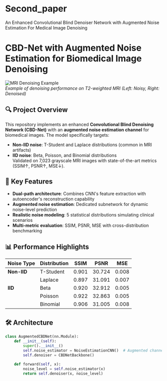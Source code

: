# Second_paper
An Enhanced Convolutional Blind Denoiser Network with Augmented Noise Estimation For Medical Image Denoising

# CBD-Net with Augmented Noise Estimation for Biomedical Image Denoising

![MRI Denoising Example](https://example.com/mri-denoising-comparison.png)  
*Example of denoising performance on T2-weighted MRI (Left: Noisy, Right: Denoised)*

## 🔍 Project Overview
This repository implements an enhanced **Convolutional Blind Denoising Network (CBD-Net)** with an **augmented noise estimation channel** for biomedical images. The model specifically targets:
- **Non-IID noise**: T-Student and Laplace distributions (common in MRI artifacts)
- **IID noise**: Beta, Poisson, and Binomial distributions  
Validated on 7,023 grayscale MRI images with state-of-the-art metrics (SSIM↑, PSNR↑, MSE↓).

## 🚀 Key Features
- **Dual-path architecture**: Combines CNN's feature extraction with autoencoder's reconstruction capability
- **Augmented noise estimation**: Dedicated subnetwork for dynamic noise-level prediction
- **Realistic noise modeling**: 5 statistical distributions simulating clinical scenarios
- **Multi-metric evaluation**: SSIM, PSNR, MSE with cross-distribution benchmarking

## 📊 Performance Highlights
| Noise Type   | Distribution | SSIM    | PSNR   | MSE    |
|--------------|-------------|---------|--------|--------|
| **Non-IID**  | T-Student   | 0.901   | 30.724 | 0.008  |
|              | Laplace     | 0.897   | 31.091 | 0.007  |
| **IID**      | Beta        | 0.920   | 32.912 | 0.005  |
|              | Poisson     | 0.922   | 32.863 | 0.005  |
|              | Binomial    | 0.906   | 31.005 | 0.008  |

## 🛠️ Architecture
```python
class AugmentedCBDNet(nn.Module):
    def __init__(self):
        super().__init__()
        self.noise_estimator = NoiseEstimationCNN()  # Augmented channel
        self.denoiser = CBDNetBackbone()
        
    def forward(self, x):
        noise_level = self.noise_estimator(x)
        return self.denoiser(x, noise_level)
